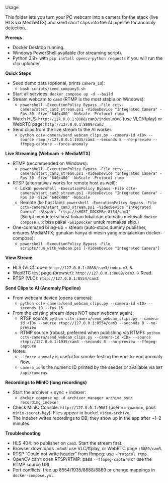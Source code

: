 Usage

This folder lets you turn your PC webcam into a camera for the stack (live HLS via MediaMTX) and send short clips into the AI pipeline for anomaly detection.

**Prereqs**
- Docker Desktop running.
- Windows PowerShell available (for streaming script).
- Python 3.9+ with `pip install opencv-python requests` if you will run the clip uploader.

**Quick Steps**
- Seed demo data (optional, prints `camera_id`):
  - `bash scripts/seed_company3.sh`
- Start all services: `docker compose up -d --build`
- Stream webcam to `cam3` (RTMP is the most stable on Windows):
  - `powershell -ExecutionPolicy Bypass -File cctv-camera/start_cam3_stream.ps1 -VideoDevice "Integrated Camera" -Fps 30 -Size "640x480" -NoScale -Protocol rtmp`
- Watch HLS: `http://127.0.0.1:8888/cam3/index.m3u8` (use VLC/ffplay) or WebRTC page: `http://127.0.0.1:8889/cam3`
- Send clips from the live stream to the AI worker:
  - `python cctv-camera/send_webcam_clips.py --camera-id <ID> --source rtmp://127.0.0.1:1935/cam3 --seconds 8 --no-preview --ffmpeg-capture --force-anomaly`

**Live Streaming (Webcam → MediaMTX)**
- RTMP (recommended on Windows):
  - `powershell -ExecutionPolicy Bypass -File cctv-camera/start_cam3_stream.ps1 -VideoDevice "Integrated Camera" -Fps 30 -Size "640x480" -NoScale -Protocol rtmp`
- RTSP (alternative / works for remote host as well):
  - Lokal: `powershell -ExecutionPolicy Bypass -File cctv-camera/start_cam3_stream.ps1 -VideoDevice "Integrated Camera" -Fps 30 -Size "640x480" -NoScale`
  - Remote (ke host lain): `powershell -ExecutionPolicy Bypass -File cctv-camera/start_cam3_stream.ps1 -VideoDevice "Integrated Camera" -RtspUrl "rtsp://<HOST_DOCKER>:8554/cam3"`  
    (Script mendeteksi host bukan lokal dan otomatis melewati `docker compose up`; bisa pakai `-SkipDocker` untuk memaksa skip.)
- One-command bring-up + stream (auto-stops dummy publisher, ensures MediaMTX; gunakan hanya di mesin yang menjalankan docker-compose):
  - `powershell -ExecutionPolicy Bypass -File scripts/run_with_webcam.ps1 [-VideoDevice "Integrated Camera"]`

**View Stream**
- HLS (VLC): open `http://127.0.0.1:8888/cam3/index.m3u8`.
- WebRTC test page (browser): `http://127.0.0.1:8889/cam3` → Read.
- RTSP (VLC): `rtsp://127.0.0.1:8554/cam3`.

**Send Clips to AI (Anomaly Pipeline)**
- From webcam device (opens camera):
  - `python cctv-camera/send_webcam_clips.py --camera-id <ID> --seconds 10 --fps 15`
- From the existing stream (does NOT open webcam again):
  - RTSP source: `python cctv-camera/send_webcam_clips.py --camera-id <ID> --source rtsp://127.0.0.1:8554/cam3 --seconds 8 --no-preview`
  - RTMP source (robust; preferred when publishing via RTMP):
    `python cctv-camera/send_webcam_clips.py --camera-id <ID> --source rtmp://127.0.0.1:1935/cam3 --seconds 8 --no-preview --ffmpeg-capture`
- Notes:
  - `--force-anomaly` is useful for smoke-testing the end-to-end anomaly flow.
  - `camera_id` is the numeric ID printed by the seeder or available via `GET /api/cameras`.

**Recordings to MinIO (long recordings)**
- Start the archiver + sync + indexer:
  - `docker compose up -d archiver_manager archive_sync recording_indexer`
- Check MinIO Console: `http://127.0.0.1:9001` (user `minioadmin`, pass `minio-secret-key`). Files appear in bucket `video-archive`.
- The indexer writes recordings to DB; they show up in the app after ~1–2 minutes.

**Troubleshooting**
- HLS 404: no publisher on `cam3`. Start the stream first.
- Browser downloads `.m3u8`: use VLC/ffplay, or WebRTC page `:8889/cam3`.
- RTSP “Could not write header” from ffmpeg: use `-Protocol rtmp`.
- OpenCV can’t open RTSP/RTMP: pass `--ffmpeg-capture` or use the RTMP source URL.
- Port conflicts: free up 8554/1935/8888/8889 or change mappings in `docker-compose.yml`.
